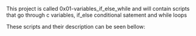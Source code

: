 This project is called 0x01-variables_if_else_while and will contain scripts that go through c variables, if_else conditional satement and while loops

These scripts and their description can be seen bellow:
